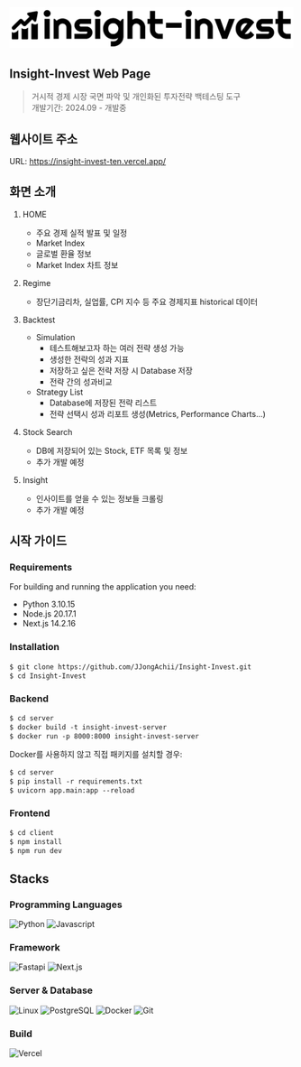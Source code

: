 <img src="/client/src/images/logo.png" width="700">

## Insight-Invest Web Page
> 거시적 경제 시장 국면 파악 및 개인화된 투자전략 백테스팅 도구 <br>
> 개발기간: 2024.09 - 개발중

## 웹사이트 주소
URL: https://insight-invest-ten.vercel.app/

## 화면 소개
1. HOME
   - 주요 경제 실적 발표 및 일정
   - Market Index
   - 글로벌 환율 정보
   - Market Index 차트 정보

2. Regime
   - 장단기금리차, 실업률, CPI 지수 등 주요 경제지표 historical 데이터
  
3. Backtest
   - Simulation
     - 테스트해보고자 하는 여러 전략 생성 가능
     - 생성한 전략의 성과 지표
     - 저장하고 싶은 전략 저장 시 Database 저장
     - 전략 간의 성과비교
   - Strategy List
     - Database에 저장된 전략 리스트
     - 전략 선택시 성과 리포트 생성(Metrics, Performance Charts...)

4. Stock Search
   - DB에 저장되어 있는 Stock, ETF 목록 및 정보
   - 추가 개발 예정

5. Insight
   - 인사이트를 얻을 수 있는 정보들 크롤링
   - 추가 개발 예정
     


## 시작 가이드
### Requirements
For building and running the application you need:
- Python 3.10.15
- Node.js 20.17.1
- Next.js 14.2.16

### Installation
```
$ git clone https://github.com/JJongAchii/Insight-Invest.git
$ cd Insight-Invest
```

### Backend
```
$ cd server
$ docker build -t insight-invest-server
$ docker run -p 8000:8000 insight-invest-server
```

Docker를 사용하지 않고 직접 패키지를 설치할 경우:
```
$ cd server
$ pip install -r requirements.txt
$ uvicorn app.main:app --reload
```

### Frontend
```
$ cd client
$ npm install
$ npm run dev
```

## Stacks
### Programming Languages
![Python](http://img.shields.io/badge/-Python-3566ab?style=flat&logo=Python&logoColor=white)
![Javascript](http://img.shields.io/badge/-Javascript-f7df1e?style=flat&logo=Javascript&logoColor=white)

### Framework
![Fastapi](http://img.shields.io/badge/-FastAPI-009688?style=flat&logo=FastAPI&logoColor=white)
![Next.js](http://img.shields.io/badge/-Next.js-000000?style=flat&logo=Next.js&logoColor=white)

### Server & Database
![Linux](http://img.shields.io/badge/-Linux-fcc624?style=flat&logo=Linux&logoColor=white)
![PostgreSQL](http://img.shields.io/badge/-PostgreSQL-4169e1?style=flat&logo=PostgreSQL&logoColor=white)
![Docker](http://img.shields.io/badge/-Docker-2496ed?style=flat&logo=Docker&logoColor=white)
![Git](http://img.shields.io/badge/-Git-f05032?style=flat&logo=Git&logoColor=white)

### Build
![Vercel](http://img.shields.io/badge/-Vercel-000000?style=flat&logo=Vercel&logoColor=white)
